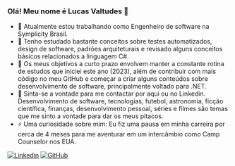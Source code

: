 <!--
**lvsantos/lvsantos** is a ✨ _special_ ✨ repository because its `README.md` (this file) appears on your GitHub profile.

Here are some ideas to get you started:

- 🔭 I’m currently working on ...
- 🌱 I’m currently learning ...
- 👯 I’m looking to collaborate on ...
- 🤔 I’m looking for help with ...
- 💬 Ask me about ...
- 📫 How to reach me: ...
- 😄 Pronouns: ...
- ⚡ Fun fact: ...
-->
### Olá! Meu nome é Lucas Valtudes 👋

- 🔭 Atualmente estou trabalhando como Engenheiro de software na Symplicity Brasil.
- 🌱 Tenho estudado bastante conceitos sobre testes automatizados, design de software, padrões arquiteturais e revisado alguns conceitos básicos relacionados a linguagem C#.
- 👯 Os meus objetivos a curto prazo envolvem manter a constante rotina de estudos que iniciei este ano (2023), além de contribuir com mais código no meu GitHub e começar a criar alguns conteúdos sobre desenvolvimento de software, principalmente voltado para .NET.
- 💬 Sinta-se a vontade para me contactar por aqui ou no Linkedin. Desenvolvimento de software, tecnologias, futebol, astronomia, ficção científica, finanças, desenvolvimento pessoal, séries e filmes são temas que me sinto a vontade para dar os meus pitacos.
- ⚡ Uma curiosidade sobre mim: Eu fiz uma pausa em minha carreira por cerca de 4 meses para me aventurar em um intercâmbio como Camp Counselor nos EUA.


[![Linkedin](https://img.shields.io/badge/LinkedIn-0077B5?style=for-the-badge&logo=linkedin&logoColor=white)](https://www.linkedin.com/in/lucas-valtudes-9bb4a3140/) [![GitHub](https://img.shields.io/badge/GitHub-100000?style=for-the-badge&logo=github&logoColor=white)](https://github.com/lvsantos)
